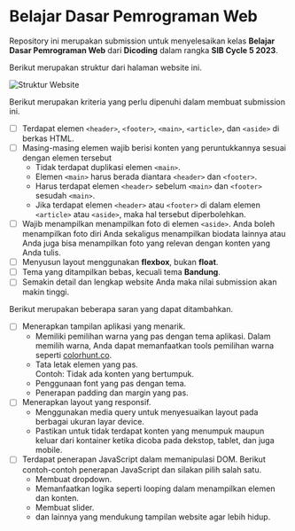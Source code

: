# Belajar Dasar Pemrograman Web

Repository ini merupakan submission untuk menyelesaikan kelas __Belajar Dasar Pemrograman Web__ dari __Dicoding__ dalam rangka __SIB Cycle 5 2023__.

Berikut merupakan struktur dari halaman website ini.

![Struktur Website](https://dicoding-web-img.sgp1.cdn.digitaloceanspaces.com/original/academy/dos:a1d316319803898031089af9af77791e20230623094410.png)

Berikut merupakan kriteria yang perlu dipenuhi dalam membuat submission ini.

- [ ] Terdapat elemen `<header>`, `<footer>`, `<main>`, `<article>`, dan `<aside>` di berkas HTML.
- [ ] Masing-masing elemen wajib berisi konten yang peruntukkannya sesuai dengan elemen tersebut
  - Tidak terdapat duplikasi elemen `<main>`.
  - Elemen `<main>` harus berada diantara `<header>` dan `<footer>`.
  - Harus terdapat elemen `<header>` sebelum `<main>` dan `<footer>` sesudah `<main>`.
  - Jika terdapat elemen `<header>` atau `<footer>` di dalam elemen `<article>` atau `<aside>`, maka hal tersebut diperbolehkan.
- [ ] Wajib menampilkan menampilkan foto di elemen `<aside>`. Anda boleh menampilkan foto diri Anda sekaligus menampilkan biodata lainnya atau Anda juga bisa menampilkan foto yang relevan dengan konten yang Anda tulis.
- [ ] Menyusun layout menggunakan __flexbox__, bukan __float__.
- [ ] Tema yang ditampilkan bebas, kecuali tema __Bandung__.
- [ ] Semakin detail dan lengkap website Anda maka nilai submission akan makin tinggi.

Berikut merupakan beberapa saran yang dapat ditambahkan.

- [ ] Menerapkan tampilan aplikasi yang menarik.
  - Memiliki pemilihan warna yang pas dengan tema aplikasi. Dalam memilih warna, Anda dapat memanfaatkan tools pemilihan warna seperti [colorhunt.co](http://colorhunt.co).
  - Tata letak elemen yang pas.<br> Contoh: Tidak ada konten yang bertumpuk.
  - Penggunaan font yang pas dengan tema.
  - Penerapan padding dan margin yang pas.
- [ ] Menerapkan layout yang responsif.
  - Menggunakan media query untuk menyesuaikan layout pada berbagai ukuran layar device.
  - Pastikan untuk tidak terdapat konten yang menumpuk maupun keluar dari kontainer ketika dicoba pada dekstop, tablet, dan juga mobile.
- [ ] Terdapat penerapan JavaScript dalam memanipulasi DOM. Berikut contoh-contoh penerapan JavaScript dan silakan pilih salah satu.
  - Membuat dropdown.
  - Memanfaatkan logika seperti looping dalam menampilkan elemen dan konten.
  - Membuat slider.
  - dan lainnya yang mendukung tampilan website agar lebih hidup.
